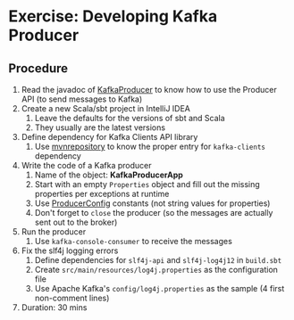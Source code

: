 # Exercise: Developing Kafka Producer

## Procedure

1. Read the javadoc of [KafkaProducer](http://kafka.apache.org/24/javadoc/index.html?org/apache/kafka/clients/producer/KafkaProducer.html) to know how to use the Producer API (to send messages to Kafka)
2. Create a new Scala/sbt project in IntelliJ IDEA
    1. Leave the defaults for the versions of sbt and Scala
    2. They usually are the latest versions
3. Define dependency for Kafka Clients API library
    1. Use [mvnrepository](https://mvnrepository.com/artifact/org.apache.kafka/kafka-clients/2.0.0) to know the proper entry for `kafka-clients` dependency
4. Write the code of a Kafka producer
    1. Name of the object: **KafkaProducerApp**
    2. Start with an empty `Properties` object and fill out the missing properties per exceptions at runtime
    3. Use [ProducerConfig](https://kafka.apache.org/20/javadoc/org/apache/kafka/clients/producer/ProducerConfig.html) constants (not string values for properties)
    4. Don't forget to `close` the producer (so the messages are actually sent out to the broker)
5. Run the producer
    1. Use `kafka-console-consumer` to receive the messages
6. Fix the slf4j logging errors
    1. Define dependencies for `slf4j-api` and `slf4j-log4j12` in `build.sbt`
    2. Create `src/main/resources/log4j.properties` as the configuration file
    3. Use Apache Kafka's `config/log4j.properties` as the sample (4 first non-comment lines)
7. Duration: 30 mins
